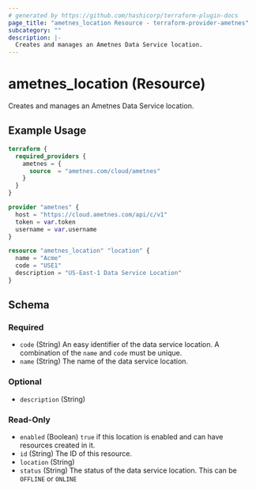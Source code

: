 ```yaml
---
# generated by https://github.com/hashicorp/terraform-plugin-docs
page_title: "ametnes_location Resource - terraform-provider-ametnes"
subcategory: ""
description: |-
  Creates and manages an Ametnes Data Service location.
---
```


# ametnes_location (Resource)

Creates and manages an Ametnes Data Service location.

## Example Usage

```terraform
terraform {
  required_providers {
    ametnes = {
      source  = "ametnes.com/cloud/ametnes"
    }
  }
}

provider "ametnes" {
  host = "https://cloud.ametnes.com/api/c/v1"
  token = var.token
  username = var.username
}

resource "ametnes_location" "location" {
  name = "Acme"
  code = "USE1"
  description = "US-East-1 Data Service Location"
}
```

<!-- schema generated by tfplugindocs -->
## Schema

### Required

- `code` (String) An easy identifier of the data service location. A combination of the `name` and `code` must be unique.
- `name` (String) The name of the data service location.

### Optional

- `description` (String)

### Read-Only

- `enabled` (Boolean) `true` if this location is enabled and can have resources created in it.
- `id` (String) The ID of this resource.
- `location` (String)
- `status` (String) The status of the data service location. This can be `OFFLINE` or `ONLINE`


